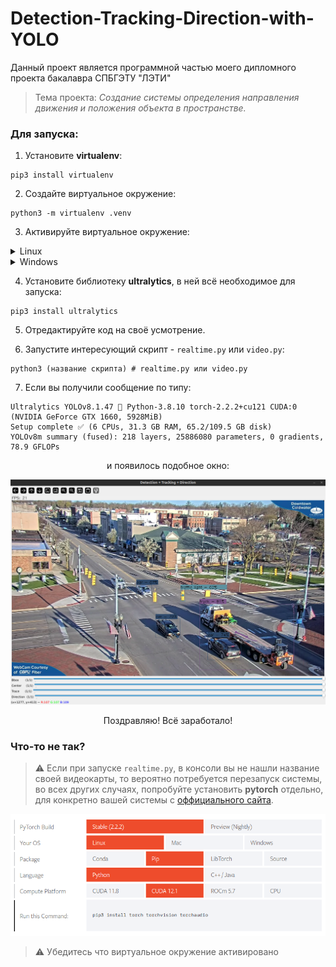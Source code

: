 # Detection-Tracking-Direction-with-YOLO

Данный проект является программной частью моего дипломного проекта бакалавра СПБГЭТУ "ЛЭТИ"

>Тема проекта: _Создание системы определения направления движения и положения объекта в пространстве._ 

### Для запуска:
1) Установите __virtualenv__:

```
pip3 install virtualenv
``` 

2) Создайте виртуальное окружение: 

```
python3 -m virtualenv .venv
```

3) Активируйте виртуальное окружение:
<details><summary>Linux</summary>
<pre><code>source .venv/bin/activate</code></pre>
</details>
<details><summary>Windows</summary>
<pre><code>.venv/Scripts/activate</code></pre>
</details>

4) Установите библиотеку __ultralytics__, в ней всё необходимое для запуска:

```
pip3 install ultralytics
```

5) Отредактируйте код на своё усмотрение.

6) Запустите интересующий скрипт - `realtime.py` или `video.py`:

```
python3 (название скрипта) # realtime.py или video.py
```

7) Если вы получили сообщение по типу:
```
Ultralytics YOLOv8.1.47 🚀 Python-3.8.10 torch-2.2.2+cu121 CUDA:0 (NVIDIA GeForce GTX 1660, 5928MiB)
Setup complete ✅ (6 CPUs, 31.3 GB RAM, 65.2/109.5 GB disk)
YOLOv8m summary (fused): 218 layers, 25886080 parameters, 0 gradients, 78.9 GFLOPs
```
<p align='center'> и появилось подобное окно: </p>

<p align='center'>
<img src=assets/window.png/>
</p>

<p align='center'> Поздравляю! Всё заработало! </p>

### Что-то не так?
>⚠️ Если при запуске `realtime.py`, в консоли вы не нашли название своей видеокарты, то вероятно потребуется перезапуск системы, во всех других случаях, попробуйте установить __pytorch__ отдельно, для конкретно вашей системы с [оффициального сайта](https://pytorch.org/get-started/locally/).

<p align="center">
<img src=assets/pytorch.png />
</p>

>⚠️ Убедитесь что виртуальное окружение активировано
